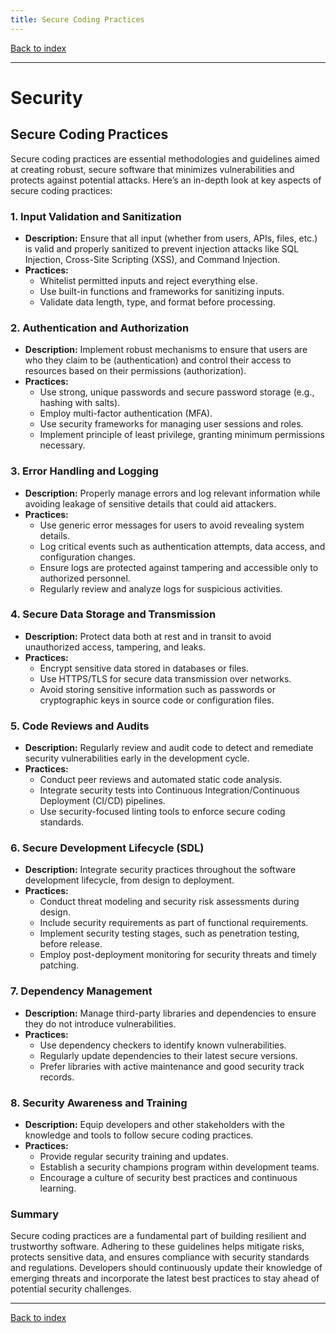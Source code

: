 ```yaml
---
title: Secure Coding Practices
---
```


[Back to index](index.html)

---
# Security
## Secure Coding Practices

Secure coding practices are essential methodologies and guidelines aimed at creating robust, secure software that minimizes vulnerabilities and protects against potential attacks. Here’s an in-depth look at key aspects of secure coding practices:

### 1. **Input Validation and Sanitization**
   - **Description:** Ensure that all input (whether from users, APIs, files, etc.) is valid and properly sanitized to prevent injection attacks like SQL Injection, Cross-Site Scripting (XSS), and Command Injection.
   - **Practices:**
     - Whitelist permitted inputs and reject everything else.
     - Use built-in functions and frameworks for sanitizing inputs.
     - Validate data length, type, and format before processing.

### 2. **Authentication and Authorization**
   - **Description:** Implement robust mechanisms to ensure that users are who they claim to be (authentication) and control their access to resources based on their permissions (authorization).
   - **Practices:**
     - Use strong, unique passwords and secure password storage (e.g., hashing with salts).
     - Employ multi-factor authentication (MFA).
     - Use security frameworks for managing user sessions and roles.
     - Implement principle of least privilege, granting minimum permissions necessary.

### 3. **Error Handling and Logging**
   - **Description:** Properly manage errors and log relevant information while avoiding leakage of sensitive details that could aid attackers.
   - **Practices:**
     - Use generic error messages for users to avoid revealing system details.
     - Log critical events such as authentication attempts, data access, and configuration changes.
     - Ensure logs are protected against tampering and accessible only to authorized personnel.
     - Regularly review and analyze logs for suspicious activities.

### 4. **Secure Data Storage and Transmission**
   - **Description:** Protect data both at rest and in transit to avoid unauthorized access, tampering, and leaks.
   - **Practices:**
     - Encrypt sensitive data stored in databases or files.
     - Use HTTPS/TLS for secure data transmission over networks.
     - Avoid storing sensitive information such as passwords or cryptographic keys in source code or configuration files.

### 5. **Code Reviews and Audits**
   - **Description:** Regularly review and audit code to detect and remediate security vulnerabilities early in the development cycle.
   - **Practices:**
     - Conduct peer reviews and automated static code analysis.
     - Integrate security tests into Continuous Integration/Continuous Deployment (CI/CD) pipelines.
     - Use security-focused linting tools to enforce secure coding standards.

### 6. **Secure Development Lifecycle (SDL)**
   - **Description:** Integrate security practices throughout the software development lifecycle, from design to deployment.
   - **Practices:**
     - Conduct threat modeling and security risk assessments during design.
     - Include security requirements as part of functional requirements.
     - Implement security testing stages, such as penetration testing, before release.
     - Employ post-deployment monitoring for security threats and timely patching.

### 7. **Dependency Management**
   - **Description:** Manage third-party libraries and dependencies to ensure they do not introduce vulnerabilities.
   - **Practices:**
     - Use dependency checkers to identify known vulnerabilities.
     - Regularly update dependencies to their latest secure versions.
     - Prefer libraries with active maintenance and good security track records.

### 8. **Security Awareness and Training**
   - **Description:** Equip developers and other stakeholders with the knowledge and tools to follow secure coding practices.
   - **Practices:**
     - Provide regular security training and updates.
     - Establish a security champions program within development teams.
     - Encourage a culture of security best practices and continuous learning.

### Summary
Secure coding practices are a fundamental part of building resilient and trustworthy software. Adhering to these guidelines helps mitigate risks, protects sensitive data, and ensures compliance with security standards and regulations. Developers should continuously update their knowledge of emerging threats and incorporate the latest best practices to stay ahead of potential security challenges.

---
[Back to index](index.html)

